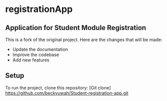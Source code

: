 # registrationApp
Application for Student Module Registration 
---
This is a fork of the original project. Here are the changes that will be made:

- Update the documentation
- Improve the codebase
- Add new features

## Setup

To run the project, clone this repository:
[Git clone] https://github.com/beckyuwah/Student-registration-app.git